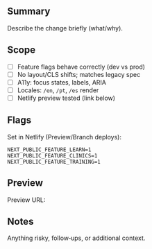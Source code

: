 ## Summary

Describe the change briefly (what/why).

## Scope

- [ ] Feature flags behave correctly (dev vs prod)
- [ ] No layout/CLS shifts; matches legacy spec
- [ ] A11y: focus states, labels, ARIA
- [ ] Locales: `/en`, `/pt`, `/es` render
- [ ] Netlify preview tested (link below)

## Flags

Set in Netlify (Preview/Branch deploys):

```
NEXT_PUBLIC_FEATURE_LEARN=1
NEXT_PUBLIC_FEATURE_CLINICS=1
NEXT_PUBLIC_FEATURE_TRAINING=1
```

## Preview

Preview URL: <!-- paste Netlify preview link here -->

## Notes

Anything risky, follow‑ups, or additional context.
